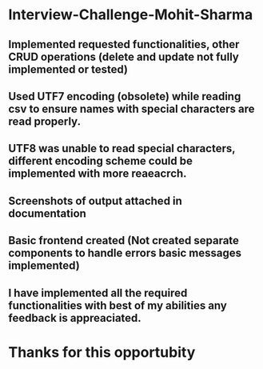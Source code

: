 # Interview-Challenge-Mohit-Sharma

## Implemented requested functionalities, other CRUD operations (delete and update not fully implemented or tested) 
## Used UTF7 encoding (obsolete) while reading csv to ensure names with special characters are read properly.  
## UTF8 was unable to read special characters, different encoding scheme could be implemented with more reaeacrch.

## Screenshots of output attached in documentation

## Basic frontend created (Not created separate components to handle errors basic messages implemented)

## I have implemented all the required functionalities with best of my abilities any feedback is appreaciated.

# Thanks for this opportubity